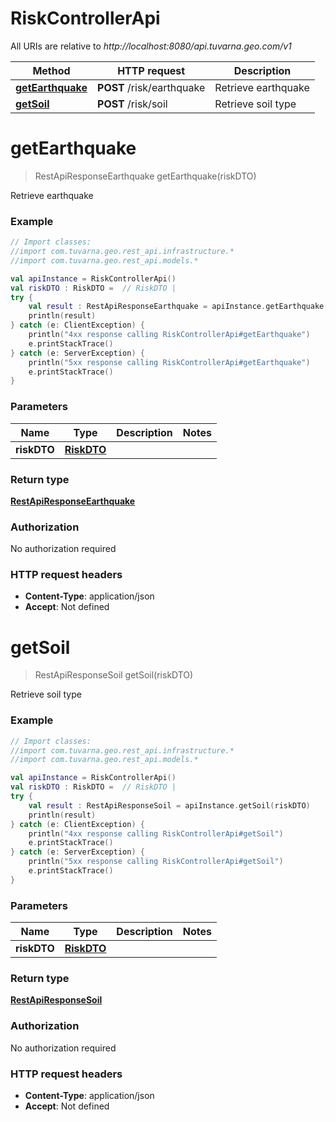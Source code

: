 # RiskControllerApi

All URIs are relative to *http://localhost:8080/api.tuvarna.geo.com/v1*

Method | HTTP request | Description
------------- | ------------- | -------------
[**getEarthquake**](RiskControllerApi.md#getEarthquake) | **POST** /risk/earthquake | Retrieve earthquake
[**getSoil**](RiskControllerApi.md#getSoil) | **POST** /risk/soil | Retrieve soil type


<a id="getEarthquake"></a>
# **getEarthquake**
> RestApiResponseEarthquake getEarthquake(riskDTO)

Retrieve earthquake

### Example
```kotlin
// Import classes:
//import com.tuvarna.geo.rest_api.infrastructure.*
//import com.tuvarna.geo.rest_api.models.*

val apiInstance = RiskControllerApi()
val riskDTO : RiskDTO =  // RiskDTO | 
try {
    val result : RestApiResponseEarthquake = apiInstance.getEarthquake(riskDTO)
    println(result)
} catch (e: ClientException) {
    println("4xx response calling RiskControllerApi#getEarthquake")
    e.printStackTrace()
} catch (e: ServerException) {
    println("5xx response calling RiskControllerApi#getEarthquake")
    e.printStackTrace()
}
```

### Parameters

Name | Type | Description  | Notes
------------- | ------------- | ------------- | -------------
 **riskDTO** | [**RiskDTO**](RiskDTO.md)|  |

### Return type

[**RestApiResponseEarthquake**](RestApiResponseEarthquake.md)

### Authorization

No authorization required

### HTTP request headers

 - **Content-Type**: application/json
 - **Accept**: Not defined

<a id="getSoil"></a>
# **getSoil**
> RestApiResponseSoil getSoil(riskDTO)

Retrieve soil type

### Example
```kotlin
// Import classes:
//import com.tuvarna.geo.rest_api.infrastructure.*
//import com.tuvarna.geo.rest_api.models.*

val apiInstance = RiskControllerApi()
val riskDTO : RiskDTO =  // RiskDTO | 
try {
    val result : RestApiResponseSoil = apiInstance.getSoil(riskDTO)
    println(result)
} catch (e: ClientException) {
    println("4xx response calling RiskControllerApi#getSoil")
    e.printStackTrace()
} catch (e: ServerException) {
    println("5xx response calling RiskControllerApi#getSoil")
    e.printStackTrace()
}
```

### Parameters

Name | Type | Description  | Notes
------------- | ------------- | ------------- | -------------
 **riskDTO** | [**RiskDTO**](RiskDTO.md)|  |

### Return type

[**RestApiResponseSoil**](RestApiResponseSoil.md)

### Authorization

No authorization required

### HTTP request headers

 - **Content-Type**: application/json
 - **Accept**: Not defined

